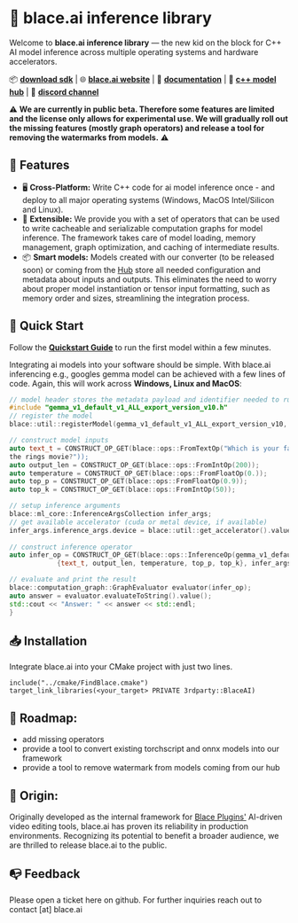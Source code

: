# 🚀 blace.ai inference library  

Welcome to **blace.ai inference library** — the new kid on the block for C++ AI model 
inference across multiple operating systems and hardware accelerators.  

📦 [**download sdk**](https://github.com/blace-ai/blace-ai/releases) | 🌐 [**blace.ai website**](https://blace.ai) | 📖 [**documentation**](https://blace-ai.github.io/blace-ai/) | 🧠 [**c++ model hub**](https://www.blace.ai/hub/) | 💬 [**discord channel**](https://discord.com/channels/1202176342603616277/1318605344586338404)

⚠️ **We are currently in public beta. Therefore some features are limited and the license
only allows for experimental use. We will gradually roll out the missing features 
(mostly graph operators) and release a tool for removing the watermarks from 
models.** ⚠️

## 🎯 Features
- 🖥️ **Cross-Platform:** Write C++ code for ai model inference once - and deploy to 
  all major operating systems (Windows, MacOS Intel/Silicon and Linux).  
- 🔌 **Extensible:** We provide you with a set of operators that can be used to write 
  cacheable and serializable computation graphs for model inference. The framework 
  takes care of model loading, memory management, graph optimization, and caching of intermediate results.
- 📦 **Smart models:** Models created with our converter (to be released soon) or 
  coming from the [Hub](https://www.blace.ai/hub/) store all needed configuration and 
  metadata about inputs and outputs. This eliminates the need to worry about proper model instantiation or tensor input formatting, such as memory order and sizes, streamlining the integration process.

## 🚀 Quick Start  

Follow the [**Quickstart Guide**](https://blace-ai.github.io/blace-ai/md_quickstart.html#quickstart_demo) to run the first model within a few minutes.

Integrating ai models into your software should be simple. With blace.ai inferencing e.g., googles gemma model can be achieved
with a few lines of code. Again, this will work across **Windows, Linux and MacOS**:  

```cpp
// model header stores the metadata payload and identifier needed to run it
#include "gemma_v1_default_v1_ALL_export_version_v10.h"
// register the model
blace::util::registerModel(gemma_v1_default_v1_ALL_export_version_v10, blace::util::getPathToExe());

// construct model inputs
auto text_t = CONSTRUCT_OP_GET(blace::ops::FromTextOp("Which is your favorite lord of 
the rings movie?"));
auto output_len = CONSTRUCT_OP_GET(blace::ops::FromIntOp(200));
auto temperature = CONSTRUCT_OP_GET(blace::ops::FromFloatOp(0.));
auto top_p = CONSTRUCT_OP_GET(blace::ops::FromFloatOp(0.9));
auto top_k = CONSTRUCT_OP_GET(blace::ops::FromIntOp(50));

// setup inference arguments
blace::ml_core::InferenceArgsCollection infer_args;
// get available accelerator (cuda or metal device, if available)
infer_args.inference_args.device = blace::util::get_accelerator().value();
 
// construct inference operator
auto infer_op = CONSTRUCT_OP_GET(blace::ops::InferenceOp(gemma_v1_default_v1_ALL_export_version_v10_IDENT,
            {text_t, output_len, temperature, top_p, top_k}, infer_args, 0));

// evaluate and print the result
blace::computation_graph::GraphEvaluator evaluator(infer_op);
auto answer = evaluator.evaluateToString().value();
std::cout << "Answer: " << answer << std::endl;
}
```

## 📥 Installation  

Integrate blace.ai into your CMake project with just two lines.

```
include("../cmake/FindBlace.cmake")
target_link_libraries(<your_target> PRIVATE 3rdparty::BlaceAI)
```

## 🧭 Roadmap:
- add missing operators
- provide a tool to convert existing torchscript and onnx models into our framework
- provide a tool to remove watermark from models coming from our hub

## 🌱 Origin:
Originally developed as the internal framework for [Blace Plugins'](https://blaceplugins.com/) AI-driven video editing tools, blace.ai has proven its reliability in production environments. Recognizing its potential to benefit a broader audience, we are thrilled to release blace.ai to the public.

## 📭 Feedback
Please open a ticket here on github. For further inquiries reach out to contact [at] blace.ai  
